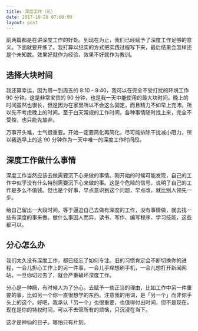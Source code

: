 ```yaml
---
title: 深度工作（三）
date: 2017-10-28 07:00:00
layout: post
---
```


前两篇都是在讲深度工作的好处。到现在为止，我们已经赋予了深度工作足够的意义。下面就要开练了。我打算以纪实的方式把实践过程写下来，最后结果会怎样还是个未知数。效果好就作为经验，效果不好就作为教训。

## 选择大块时间

我还算幸运，因为周一到周五的 8:10 - 9:40，我可以在完全不受打扰的环境工作 90 分钟。这是非常宝贵的 90 分钟，也是我一天中能使用的最大块时间。晚上的时间虽然也很长，但是因为在家里所以不会这么固定，而且精力不如早上充沛。所以先不考虑晚上的时间。至于白天常规的工作时间，各种事情随时找上来，完全不受控，也只能先放弃。

万事开头难，士气很重要。开始一定要简化再简化，尽可能排除干扰减小阻力，所以我选早上的这 90 分钟作为一天中唯一的深度工作时间段。

## 深度工作做什么事情
深度工作当然应该去做需要沉下心来做的事情。刚开始的时候可能发现，自己的工作中似乎没有什么特别需要沉下心来做的事。这是个危险的信号，说明了自己的工作是多么不值钱。但也是个好事，早点意识到这个问题，早点改，就比别人领先一步。

给自己留出一大段时间，等于逼迫自己去做有深度的工作，没有事情做，就去找一些有深度的事来做。做什么事因人而异，读书、写作、编写程序、学习技能，这些都可以。

## 分心怎么办
我们太久没有深度工作，都已经忘了如何专注。旧的习惯肯定会不断切换你的进程，一会儿担心工作上的另一件事，一会儿手痒想刷手机，一会儿想打开新闻网站。一旦你切过去了，就会严重破坏深度工作。

分心是一种瘾，有时候人为了分心，去赋予一些正当的理由，比如工作中另一件重要的事，比如另一个你一直很想学的东西。注意我的用词，是「另一个」而非你手头上的这个。好吧，我承认「另一个」也很重要，也值得付出时间，但不是现在。现在是你的特权时间，可以不去管所有的烦恼，只沉浸在当下。

这才是神仙的日子。哪怕只有片刻。
